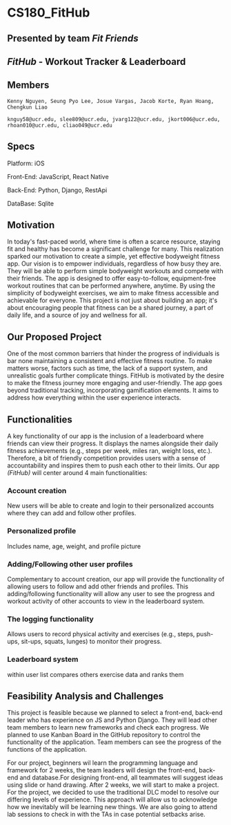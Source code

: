 # CS180_FitHub

## Presented by team *Fit Friends*

## *FitHub* - Workout Tracker & Leaderboard

## Members

`Kenny Nguyen, Seung Pyo Lee, Josue Vargas, Jacob Korte, Ryan Hoang, Chengkun Liao`

`knguy58@ucr.edu, slee809@ucr.edu, jvarg122@ucr.edu, jkort006@ucr.edu, rhoan010@ucr.edu, cliao049@ucr.edu`

## Specs

Platform: iOS

Front-End: JavaScript, React Native 

Back-End: Python, Django, RestApi

DataBase: Sqlite

## Motivation
In today's fast-paced world, where time is often a scarce resource, staying fit and healthy has become a significant challenge for many. This realization sparked our motivation to create a simple, yet effective bodyweight fitness app. Our vision is to empower individuals, regardless of how busy they are. They will be able to perform simple bodyweight workouts and compete with their friends. The app is designed to offer easy-to-follow, equipment-free workout routines that can be performed anywhere, anytime. By using the simplicity of bodyweight exercises, we aim to make fitness accessible and achievable for everyone. This project is not just about building an app; it's about encouraging people that fitness can be a shared journey, a part of daily life, and a source of joy and wellness for all.


## Our Proposed Project
One of the most common barriers that hinder the progress of individuals is bar none maintaining a consistent and effective fitness routine. To make matters worse, factors such as time, the lack of a support system, and unrealistic goals further complicate things. FitHub is motivated by the desire to make the fitness journey more engaging and user-friendly. The app goes beyond traditional tracking, incorporating gamification elements. It aims to address how everything within the user experience interacts. 

## Functionalities
A key functionality of our app is the inclusion of a leaderboard where friends can view their progress. It displays the names alongside their daily fitness achievements (e.g., steps per week, miles ran, weight loss, etc.). Therefore, a bit of friendly competition provides users with a sense of accountability and inspires them to push each other to their limits. Our app *(FitHub)* will center around 4 main functionalities:

### Account creation
New users will be able to create and login to their personalized accounts where they can add and follow other profiles.

### Personalized profile
Includes name, age, weight, and profile picture

### Adding/Following other user profiles
Complementary to account creation, our app will provide the functionality of allowing users to follow and add other friends and profiles. This adding/following functionality will allow any user to see the progress and workout activity of other accounts to view in the leaderboard system.

### The logging functionality
Allows users to record physical activity and exercises (e.g., steps, push-ups, sit-ups, squats, lunges) to monitor their progress.

### Leaderboard system
within user list compares others exercise data and ranks them

## Feasibility Analysis and Challenges
This project is feasible because we planned to select a front-end, back-end leader who has experience on JS and Python Django. They will lead other team members to learn new frameworks and check each progress. We planned to use Kanban Board in the GitHub repository to control the functionality of the application. Team members can see the progress of the functions of the application.


For our project, beginners wil learn the programming language and framework for 2 weeks, the team leaders will design the front-end, back-end and database.For designing front-end, all teammates will suggest ideas using slide or hand drawing. After 2 weeks, we will start to make a project. 
For the project, we decided to use the traditional DLC model to resolve our differing levels of experience. This approach will allow us to acknowledge how we inevitably will be learning new things. We are also going to attend lab sessions to check in with the TAs in case potential setbacks arise.
